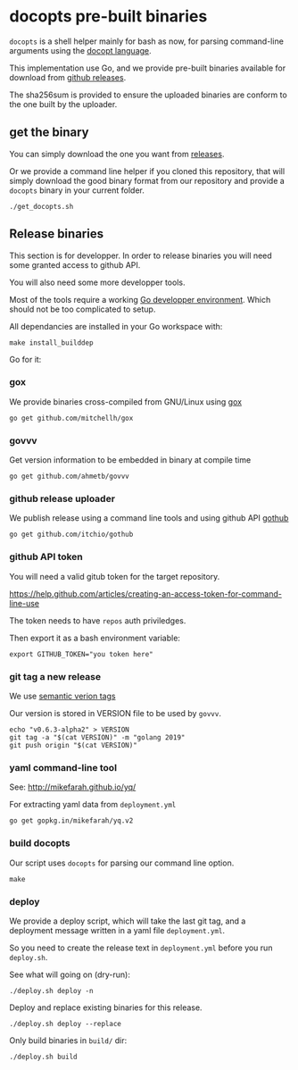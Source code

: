 # docopts pre-built binaries

`docopts` is a shell helper mainly for bash as now, for parsing command-line arguments using the
[docopt language](https://docopt.org).

This implementation use Go, and we provide pre-built binaries available for download from
[github releases](https://github.com/docopt/docopts/releases).

The sha256sum is provided to ensure the uploaded binaries are conform to the
one built by the uploader.

## get the binary

You can simply download the one you want from [releases](https://github.com/docopt/docopts/releases).

Or we provide a command line helper if you cloned this repository, that will
simply download the good binary format from our repository and provide a `docopts` binary in
your current folder.


```
./get_docopts.sh
```

## Release binaries

This section is for developper. In order to release binaries you will need
some granted access to github API.

You will also need some more developper tools.

Most of the tools require a working [Go developper
environment](https://golang.org/doc/code.html#Organization). Which should not be too
complicated to setup.

All dependancies are installed in your Go workspace with:

```
make install_builddep
```

Go for it:

### gox

We provide binaries cross-compiled from GNU/Linux using [gox](https://github.com/mitchellh/gox)

```
go get github.com/mitchellh/gox
```

### govvv

Get version information to be embedded in binary at compile time

```
go get github.com/ahmetb/govvv
```

### github release uploader

We publish release using a command line tools and using github API [gothub](https://github.com/itchio/gothub)

```
go get github.com/itchio/gothub
```

### github API token

You will need a valid gitub token for the target repository.

https://help.github.com/articles/creating-an-access-token-for-command-line-use

The token needs to have `repos` auth priviledges.

Then export it as a bash environment variable:

```
export GITHUB_TOKEN="you token here"
```

### git tag a new release

We use [semantic verion tags](https://semver.org/)

Our version is stored in VERSION file to be used by `govvv`.

```
echo "v0.6.3-alpha2" > VERSION
git tag -a "$(cat VERSION)" -m "golang 2019"
git push origin "$(cat VERSION)"
```

### yaml command-line tool

See: http://mikefarah.github.io/yq/

For extracting yaml data from `deployment.yml`

```
go get gopkg.in/mikefarah/yq.v2
```

### build docopts

Our script uses `docopts` for parsing our command line option.

```
make
```

### deploy

We provide a deploy script, which will take the last git tag, and a deployment
message written in a yaml file `deployment.yml`.

So you need to create the release text in `deployment.yml` before you run
`deploy.sh`.

See what will going on (dry-run):

```
./deploy.sh deploy -n
```

Deploy and replace existing binaries for this release.

```
./deploy.sh deploy --replace
```

Only build binaries in `build/` dir:

```
./deploy.sh build
```
